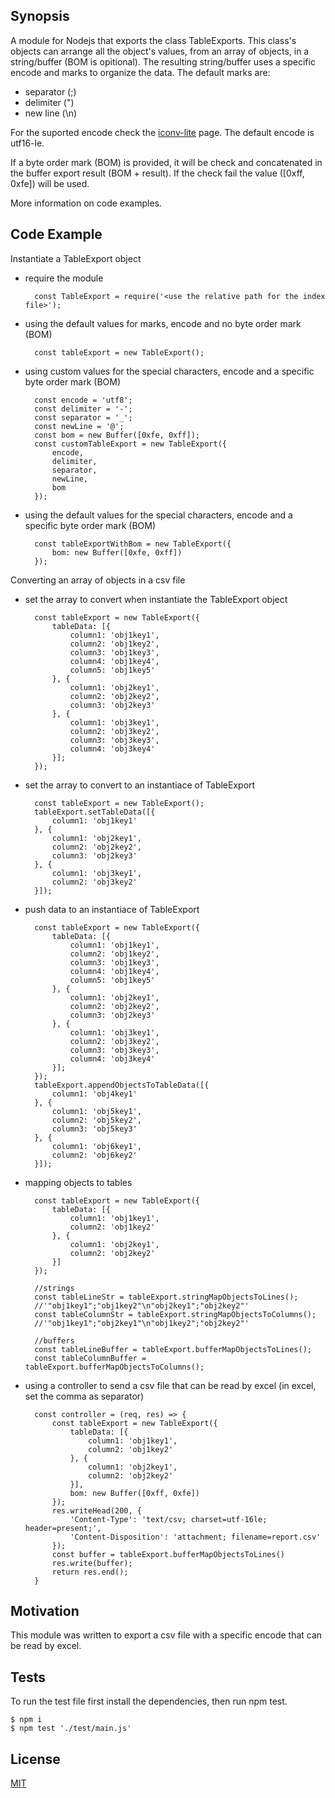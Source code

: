 ## Synopsis

A module for Nodejs that exports the class TableExports. This class's objects can arrange all the object's values, from an array of objects, in a string/buffer (BOM is opitional). The resulting string/buffer uses a specific encode and marks to organize the data. The default marks are:

* separator (;)
* delimiter (")
* new line (\n)

For the suported encode check the [iconv-lite](https://github.com/ashtuchkin/iconv-lite) page. The default encode is utf16-le.

If a byte order mark (BOM) is provided, it will be check and concatenated in the buffer export result (BOM + result). If the check fail the value ([0xff, 0xfe]) will be used.    

More information on code examples.

## Code Example

Instantiate a TableExport object

* require the module

        const TableExport = require('<use the relative path for the index file>');

* using the default values for marks, encode and no byte order mark (BOM)
        
        const tableExport = new TableExport();

* using custom values for the special characters, encode and a specific byte order mark (BOM)
    
        const encode = 'utf8';
        const delimiter = '-';
        const separator = '_';
        const newLine = '@';
        const bom = new Buffer([0xfe, 0xff]);
        const customTableExport = new TableExport({
            encode,
            delimiter,
            separator,
            newLine,
            bom
        });

* using the default values for the special characters, encode and a specific byte order mark (BOM)
        
        const tableExportWithBom = new TableExport({
            bom: new Buffer([0xfe, 0xff])
        });


Converting an array of objects in a csv file

* set the array to convert when instantiate the TableExport object

        const tableExport = new TableExport({
            tableData: [{
                column1: 'obj1key1',
                column2: 'obj1key2',
                column3: 'obj1key3',
                column4: 'obj1key4',
                column5: 'obj1key5'
            }, {
                column1: 'obj2key1',
                column2: 'obj2key2',
                column3: 'obj2key3'
            }, {
                column1: 'obj3key1',
                column2: 'obj3key2',
                column3: 'obj3key3',
                column4: 'obj3key4'
            }];
        });

* set the array to convert to an instantiace of TableExport

        const tableExport = new TableExport();
        tableExport.setTableData([{
            column1: 'obj1key1'
        }, {
            column1: 'obj2key1',
            column2: 'obj2key2',
            column3: 'obj2key3'
        }, {
            column1: 'obj3key1',
            column2: 'obj3key2'
        }]);

* push data to an instantiace of TableExport

        const tableExport = new TableExport({
            tableData: [{
                column1: 'obj1key1',
                column2: 'obj1key2',
                column3: 'obj1key3',
                column4: 'obj1key4',
                column5: 'obj1key5'
            }, {
                column1: 'obj2key1',
                column2: 'obj2key2',
                column3: 'obj2key3'
            }, {
                column1: 'obj3key1',
                column2: 'obj3key2',
                column3: 'obj3key3',
                column4: 'obj3key4'
            }];
        });
        tableExport.appendObjectsToTableData([{
            column1: 'obj4key1'
        }, {
            column1: 'obj5key1',
            column2: 'obj5key2',
            column3: 'obj5key3'
        }, {
            column1: 'obj6key1',
            column2: 'obj6key2'
        }]);

* mapping objects to tables

        const tableExport = new TableExport({
            tableData: [{
                column1: 'obj1key1',
                column2: 'obj1key2'
            }, {
                column1: 'obj2key1',
                column2: 'obj2key2'
            }]
        });

        //strings
        const tableLineStr = tableExport.stringMapObjectsToLines();
        //'"obj1key1";"obj1key2"\n"obj2key1";"obj2key2"'
        const tableColumnStr = tableExport.stringMapObjectsToColumns();
        //'"obj1key1";"obj2key1"\n"obj1key2";"obj2key2"'
        
        //buffers
        const tableLineBuffer = tableExport.bufferMapObjectsToLines();
        const tableColumnBuffer = tableExport.bufferMapObjectsToColumns();

* using a controller to send a csv file that can be read by excel (in excel, set the comma as separator)

        const controller = (req, res) => {
            const tableExport = new TableExport({
                tableData: [{
                    column1: 'obj1key1',
                    column2: 'obj1key2'
                }, {
                    column1: 'obj2key1',
                    column2: 'obj2key2'
                }],
                bom: new Buffer([0xff, 0xfe])
            });
            res.writeHead(200, {
                'Content-Type': 'text/csv; charset=utf-16le; header=present;',
                'Content-Disposition': 'attachment; filename=report.csv'
            });
            const buffer = tableExport.bufferMapObjectsToLines()
            res.write(buffer);
            return res.end();
        }


## Motivation

This module was written to export a csv file with a specific encode that can be read by excel.

## Tests

To run the test file first install the dependencies, then run npm test.
    
    $ npm i
    $ npm test './test/main.js'

## License

[MIT](https://github.com/DanielFrag/table-exporter/blob/master/LICENSE)
